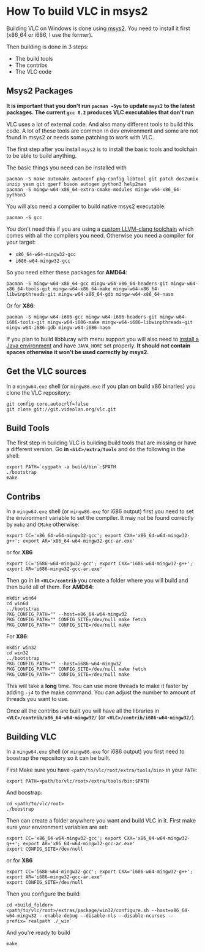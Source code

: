 # How To build VLC in msys2

Building VLC on Windows is done using [msys2](http://www.msys2.org/). You need to install it first (x86_64 or i686, I use the former).

Then building is done in 3 steps:
* The build tools
* The contribs
* The VLC code

## Msys2 Packages

**It is important that you don't run `pacman -Syu` to update `msys2` to the latest packages. The current `gcc 8.2` produces VLC executables that don't run**

VLC uses a lot of external code. And also many different tools to build this code. A lot of these tools are common in dev environment and some are not found in msys2 or needs some patching to work with VLC.

The first step after you install `msys2` is to install the basic tools and toolchain to be able to build anything.

The basic things you need can be installed with
```
pacman -S make automake autoconf pkg-config libtool git patch dos2unix unzip yasm git gperf bison autogen python3 help2man
pacman -S mingw-w64-x86_64-extra-cmake-modules mingw-w64-x86_64-python3
```

You will also need a compiler to build native msys2 executable:
```
pacman -S gcc
```

You don't need this if you are using a [custom LLVM-clang toolchain](http://martin.st/temp/llvm-mingw-x86_64.zip) which comes with all the compilers you need. Otherwise you need a compiler for your target:
* `x86_64-w64-mingw32-gcc`
* `i686-w64-mingw32-gcc`

So you need either these packages for **AMD64**:
```
pacman -S mingw-w64-x86_64-gcc mingw-w64-x86_64-headers-git mingw-w64-x86_64-tools-git mingw-w64-x86_64-make mingw-w64-x86_64-libwinpthreads-git mingw-w64-x86_64-gdb mingw-w64-x86_64-nasm
```
Or for **X86**:
```
pacman -S mingw-w64-i686-gcc mingw-w64-i686-headers-git mingw-w64-i686-tools-git mingw-w64-i686-make mingw-w64-i686-libwinpthreads-git mingw-w64-i686-gdb mingw-w64-i686-nasm
```

If you plan to build libbluray with menu support you will also need to [install a Java environment](http://jdk.java.net/java-se-ri/8) and have `JAVA_HOME` set properly. **It should not contain spaces otherwise it won't be used correctly by msys2.**

## Get the VLC sources

In a `mingw64.exe` shell (or `mingw86.exe` if you plan on build x86 binaries) you clone the VLC repository:
```
git config core.autocrlf=false
git clone git://git.videolan.org/vlc.git
```

## Build Tools

The first step in building VLC is building build tools that are  missing or have a different version. Go **in `<VLC>/extra/tools`** and do the following in the shell:
```
export PATH=`cygpath -a build/bin`:$PATH
./bootstrap
make
```


## Contribs

In a `mingw64.exe` shell (or `mingw86.exe` for i686 output) first you need to set the environment variable to set the compiler. It may not be found correctly by `make` and `CMake` otherwise:
```
export CC='x86_64-w64-mingw32-gcc'; export CXX='x86_64-w64-mingw32-g++'; export AR='x86_64-w64-mingw32-gcc-ar.exe'
```
or for **X86**
```
export CC='i686-w64-mingw32-gcc'; export CXX='i686-w64-mingw32-g++'; export AR='i686-mingw32-gcc-ar.exe'
```

Then go in **in `<VLC>/contrib`** you create a folder where you will build and then build all of them. For **AMD64**:
```
mkdir win64
cd win64
../bootstrap
PKG_CONFIG_PATH="" --host=x86_64-w64-mingw32
PKG_CONFIG_PATH="" CONFIG_SITE=/dev/null make fetch
PKG_CONFIG_PATH="" CONFIG_SITE=/dev/null make
```

For **X86**:
```
mkdir win32
cd win32
../bootstrap
PKG_CONFIG_PATH="" --host=i686-w64-mingw32
PKG_CONFIG_PATH="" CONFIG_SITE=/dev/null make fetch
PKG_CONFIG_PATH="" CONFIG_SITE=/dev/null make
```

This will take a **long** time. You can use more threads to make it faster by adding `-j4` to the make command. You can adjust the number to amount of threads you want to use.

Once all the contribs are built you will have all the libraries in **`<VLC>/contrib/x86_64-w64-mingw32/`** (or **`<VLC>/contrib/i686-w64-mingw32/`**).


## Building VLC

In a `mingw64.exe` shell (or `mingw86.exe` for i686 output) you first need to boostrap the repository so it can be built. 

First Make sure you have `<path/to/vlc/root/extra/tools/bin>` in your `PATH`:
```
export PATH=<path/to/vlc/root>/extra/tools/bin:$PATH
```

And boostrap:

```
cd <path/to/vlc/root>
./boostrap
```

Then can create a folder anywhere you want and build VLC in it. First make sure your environment variables are set:
```
export CC='x86_64-w64-mingw32-gcc'; export CXX='x86_64-w64-mingw32-g++'; export AR='x86_64-w64-mingw32-gcc-ar.exe'
export CONFIG_SITE=/dev/null
```
or for **X86**
```
export CC='i686-w64-mingw32-gcc'; export CXX='i686-w64-mingw32-g++'; export AR='i686-mingw32-gcc-ar.exe'
export CONFIG_SITE=/dev/null
```

Then you configure the build:
```
cd <build_folder>
<path/to/vlc/root>/extras/package/win32/configure.sh --host=x86_64-w64-mingw32 --enable-debug --disable-nls --disable-ncurses --prefix=`realpath ./_win`
```

And you're ready to build
```
make
```